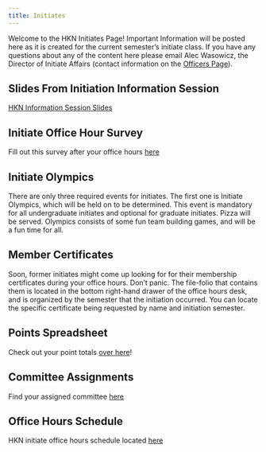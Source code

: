```yaml
---
title: Initiates
---
```


Welcome to the HKN Initiates Page! Important Information will be posted here as it is created for the current semester’s initiate class. If you have any questions about any of the content here please email Alec Wasowicz, the Director of Initiate Affairs (contact information on the [Officers Page](/about#officers)).

Slides From Initiation Information Session
---
[HKN Information Session Slides](/assets/files/HKNInfoSessionSp16.pdf)

Initiate Office Hour Survey
---------------------------
Fill out this survey after your office hours [here](https://docs.google.com/a/illinois.edu/forms/d/1REVM75sKlwYqN_jC_8vZb0j6nx5ynMo6CHO69Nic0BU/viewform)

Initiate Olympics
---
There are only three required events for initiates. The first one is Initiate Olympics, which will be held on to be determined. This event is mandatory for all undergraduate initiates and optional for graduate initiates. Pizza will be served. Olympics consists of some fun team building games, and will be a fun time for all.

Member Certificates
---
Soon, former initiates might come up looking for for their membership certificates during your office hours. Don’t panic. The file-folio that contains them is located in the bottom right-hand drawer of the office hours desk, and is organized by the semester that the initiation occurred. You can locate the specific certificate being requested by name and initiation semester.

Points Spreadsheet
---
Check out your point totals [over here](https://docs.google.com/spreadsheets/d/18SS-g30jM4bz6l07cKIqzJaaGHFN2PiI-SAu-WJKgsk/edit#gid=0)!

Committee Assignments
---------------------
Find your assigned committee [here](https://docs.google.com/spreadsheets/d/1sseb_rQL61SuDOwQdHZz1xqGn1NwC5mZ4qYlO0HrdzA/)

Office Hours Schedule
---------------------
HKN initiate office hours schedule located [here](https://docs.google.com/spreadsheets/d/13j-zPGrA2uUiA3b3qtzgqirjb3SqN5DnKFzT4GdmeM8)